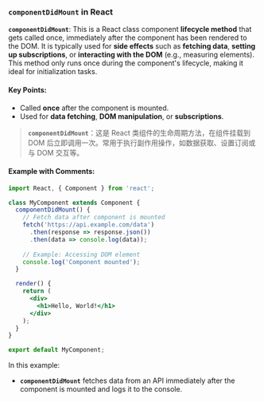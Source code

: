### `componentDidMount` in React

**`componentDidMount`**: This is a React class component **lifecycle method** that gets called once, immediately after the component has been rendered to the DOM. It is typically used for **side effects** such as **fetching data**, **setting up subscriptions**, or **interacting with the DOM** (e.g., measuring elements). This method only runs once during the component's lifecycle, making it ideal for initialization tasks.

#### Key Points:
- Called **once** after the component is mounted.
- Used for **data fetching**, **DOM manipulation**, or **subscriptions**.

> **`componentDidMount`**：这是 React 类组件的生命周期方法，在组件挂载到 DOM 后立即调用一次。常用于执行副作用操作，如数据获取、设置订阅或与 DOM 交互等。

#### Example with Comments:

```jsx
import React, { Component } from 'react';

class MyComponent extends Component {
  componentDidMount() {
    // Fetch data after component is mounted
    fetch('https://api.example.com/data')
      .then(response => response.json())
      .then(data => console.log(data));
      
    // Example: Accessing DOM element
    console.log('Component mounted');
  }

  render() {
    return (
      <div>
        <h1>Hello, World!</h1>
      </div>
    );
  }
}

export default MyComponent;
```

In this example:
- **`componentDidMount`** fetches data from an API immediately after the component is mounted and logs it to the console.
